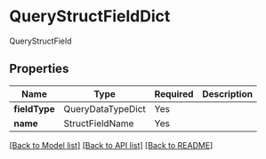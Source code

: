 # QueryStructFieldDict

QueryStructField

## Properties
| Name | Type | Required | Description |
| ------------ | ------------- | ------------- | ------------- |
**fieldType** | QueryDataTypeDict | Yes |  |
**name** | StructFieldName | Yes |  |


[[Back to Model list]](../../README.md#documentation-for-models) [[Back to API list]](../../README.md#documentation-for-api-endpoints) [[Back to README]](../../README.md)
